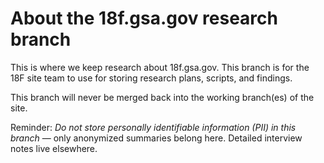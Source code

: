 # About the 18f.gsa.gov research branch

This is where we keep research about 18f.gsa.gov. This branch is for the 18F site team to use for storing research plans, scripts, and findings.

This branch will never be merged back into the working branch(es) of the site.

Reminder: *Do not store personally identifiable information (PII) in this branch* — only anonymized summaries belong here. Detailed interview notes live elsewhere.